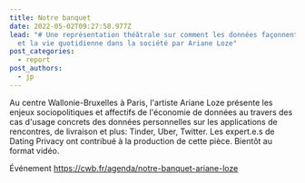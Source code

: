 ```yaml
---
title: Notre banquet
date: 2022-05-02T09:27:58.977Z
lead: "# Une représentation théâtrale sur comment les données façonnent l'amour
  et la vie quotidienne dans la société par Ariane Loze"
post_categories:
  - report
post_authors:
  - jp
---
```

Au centre Wallonie-Bruxelles à Paris, l'artiste Ariane Loze présente les enjeux sociopolitiques et affectifs de l'économie de données au travers des cas d'usage concrets des données personnelles sur les applications de rencontres, de livraison et plus: Tinder, Uber, Twitter. Les expert.e.s de Dating Privacy ont contribué à la production de cette pièce. Bientôt au format vidéo.

Événement <https://cwb.fr/agenda/notre-banquet-ariane-loze>